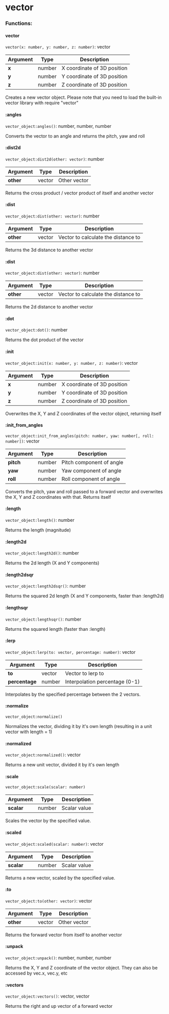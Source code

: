 # vector

### Functions:

#### vector

`vector(x: number, y: number, z: number)`: vector

| Argument | Type   | Description                 |
| -------- | ------ | --------------------------- |
| **x**    | number | X coordinate of 3D position |
| **y**    | number | Y coordinate of 3D position |
| **z**    | number | Z coordinate of 3D position |

Creates a new vector object. Please note that you need to load the built-in vector library with require "vector"

#### :angles

`vector_object:angles()`: number, number, number

Converts the vector to an angle and returns the pitch, yaw and roll

#### :dist2d

`vector_object:dist2d(other: vector)`: number

| Argument  | Type   | Description  |
| --------- | ------ | ------------ |
| **other** | vector | Other vector |

Returns the cross product / vector product of itself and another vector

#### :dist

`vector_object:dist(other: vector)`: number

| Argument  | Type   | Description                         |
| --------- | ------ | ----------------------------------- |
| **other** | vector | Vector to calculate the distance to |

Returns the 3d distance to another vector

#### :dist

`vector_object:dist(other: vector)`: number

| Argument  | Type   | Description                         |
| --------- | ------ | ----------------------------------- |
| **other** | vector | Vector to calculate the distance to |

Returns the 2d distance to another vector

#### :dot

`vector_object:dot()`: number

Returns the dot product of the vector

#### :init

`vector_object:init(x: number, y: number, z: number)`: vector

| Argument | Type   | Description                 |
| -------- | ------ | --------------------------- |
| **x**    | number | X coordinate of 3D position |
| **y**    | number | Y coordinate of 3D position |
| **z**    | number | Z coordinate of 3D position |

Overwrites the X, Y and Z coordinates of the vector object, returning itself

#### :init\_from\_angles

`vector_object:init_from_angles(pitch: number, yaw: number[, roll: number])`: vector

| Argument  | Type   | Description              |
| --------- | ------ | ------------------------ |
| **pitch** | number | Pitch component of angle |
| **yaw**   | number | Yaw component of angle   |
| **roll**  | number | Roll component of angle  |

Converts the pitch, yaw and roll passed to a forward vector and overwrites the X, Y and Z coordinates with that. Returns itself

#### :length

`vector_object:length()`: number

Returns the length (magnitude)

#### :length2d

`vector_object:length2d()`: number

Returns the 2d length (X and Y components)

#### :length2dsqr

`vector_object:length2dsqr()`: number

Returns the squared 2d length (X and Y components, faster than :length2d)

#### :lengthsqr

`vector_object:lengthsqr()`: number

Returns the squared length (faster than :length)

#### :lerp

`vector_object:lerp(to: vector, percentage: number)`: vector

| Argument       | Type   | Description                    |
| -------------- | ------ | ------------------------------ |
| **to**         | vector | Vector to lerp to              |
| **percentage** | number | Interpolation percentage (0-1) |

Interpolates by the specified percentage between the 2 vectors.

#### :normalize

`vector_object:normalize()`

Normalizes the vector, dividing it by it's own length (resulting in a unit vector with length = 1)

#### :normalized

`vector_object:normalized()`: vector

Returns a new unit vector, divided it by it's own length

#### :scale

`vector_object:scale(scalar: number)`

| Argument   | Type   | Description  |
| ---------- | ------ | ------------ |
| **scalar** | number | Scalar value |

Scales the vector by the specified value.

#### :scaled

`vector_object:scaled(scalar: number)`: vector

| Argument   | Type   | Description  |
| ---------- | ------ | ------------ |
| **scalar** | number | Scalar value |

Returns a new vector, scaled by the specified value.

#### :to

`vector_object:to(other: vector)`: vector

| Argument  | Type   | Description  |
| --------- | ------ | ------------ |
| **other** | vector | Other vector |

Returns the forward vector from itself to another vector

#### :unpack

`vector_object:unpack()`: number, number, number

Returns the X, Y and Z coordinate of the vector object. They can also be accessed by vec.x, vec.y, etc

#### :vectors

`vector_object:vectors()`: vector, vector

Returns the right and up vector of a forward vector
